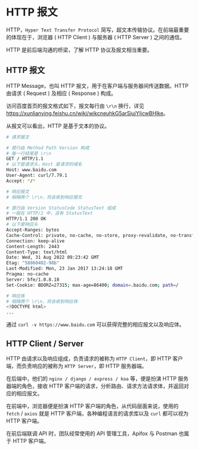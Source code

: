 # HTTP 报文

HTTP，`Hyper Text Transfer Protocol` 简写，超文本传输协议。在前端最重要的体现在于，浏览器 ( HTTP Client ) 与服务器 ( HTTP Server ) 之间的通信。

HTTP 是前后端沟通的桥梁，了解 HTTP 协议及报文相当重要。

## HTTP 报文

HTTP Message，也叫 HTTP 报文，用于在客户端与服务器间传送数据。HTTP 由请求 ( Request ) 及相应 ( Response ) 构成。

访问百度首页的报文格式如下，报文每行由 `\r\n` 换行，详见<https://xunlianying.feishu.cn/wiki/wikcneuhkG5arSjujYIjcwBHlke>。

从报文可以看出，HTTP 是基于文本的协议。

```bash
# 请求报文

# 首行由 Method Path Version 构成
# 每一行结尾是 \r\n
GET / HTTP/1.1
# 以下是请求头，Host 是请求的域名
Host: www.baidu.com
User-Agent: curl/7.79.1
Accept: */*

# 响应报文
# 相隔两个 \r\n，将会收到响应报文

# 首行由 Version StatusCode StatusText 组成
# 一般在 HTTP/2 中，没有 StatusText
HTTP/1.1 200 OK
# 以下是响应头
Accept-Ranges: bytes
Cache-Control: private, no-cache, no-store, proxy-revalidate, no-transform
Connection: keep-alive
Content-Length: 2443
Content-Type: text/html
Date: Wed, 31 Aug 2022 09:23:42 GMT
Etag: "58860402-98b"
Last-Modified: Mon, 23 Jan 2017 13:24:18 GMT
Pragma: no-cache
Server: bfe/1.0.8.18
Set-Cookie: BDORZ=27315; max-age=86400; domain=.baidu.com; path=/

# 响应体
# 相隔两个 \r\n，将会收到响应体
<!DOCTYPE html>
...
```

通过 `curl -v https://www.baidu.com` 可以获得完整的相应报文以及响应体。

## HTTP Client / Server

HTTP 由请求以及响应组成，负责请求的被称为 `HTTP Client`，即 HTTP 客户端，而负责响应的被称为 `HTTP Server`，即 HTTP 服务器端。

在后端中，他们的 `nginx / django / express / koa` 等，便是扮演 HTTP 服务器端的角色，接收 HTTP 客户端的请求，分析路由、请求方法请求体，并返回对应的相应报文。

在前端中，浏览器便是扮演 HTTP 客户端的角色，从代码层面来说，使用的 `fetch` / `axios` 就是 HTTP 客户端，各种编程语言的请求库以及 `curl` 都可以视为 HTTP 客户端。

在前后端联调 API 时，团队经常使用的 API 管理工具，Apifox 与 Postman 也属于 HTTP 客户端。
